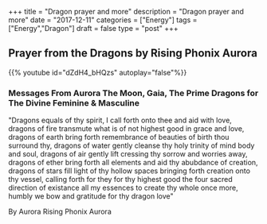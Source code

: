 +++
title = "Dragon prayer and more"
description = "Dragon prayer and more"
date = "2017-12-11"
categories = ["Energy"]
tags = ["Energy","Dragon"]
draft = false
type = "post"
+++

## Prayer from the Dragons by Rising Phonix Aurora

{{% youtube id="dZdH4_bHQzs" autoplay="false"%}}

### Messages From Aurora The Moon, Gaia, The Prime Dragons for The Divine Feminine & Masculine

"Dragons equals of thy spirit, I call forth onto thee and aid with love, dragons of fire transmute what is of not highest good in grace and love, dragons of earth bring forth remembrance of beauties of birth thou surround thy, dragons of water gently cleanse thy holy trinity of mind body and soul, dragons of air gently lift cressing thy sorrow and worries away, dragons of ether bring forth all elements and aid thy abubdance of creation, dragons of stars fill light of thy hollow spaces bringing forth creation onto thy vessel, calling forth for they for thy highest good the four sacred direction of existance all my essences to create thy whole once more, humbly we bow and gratitude for thy dragon love"

By
Aurora
Rising Phonix Aurora
